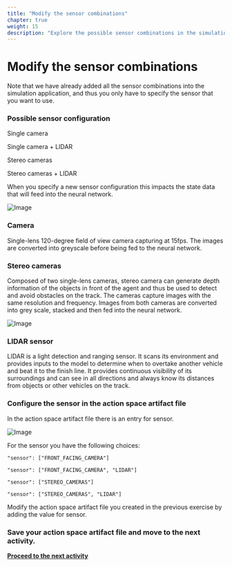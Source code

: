 ```yaml
---
title: "Modify the sensor combinations"
chapter: true
weight: 15
description: "Explore the possible sensor combinations in the simulation application."
---
```


# Modify the sensor combinations

Note that we have already added all the sensor combinations into the simulation application, and thus you only have to specify the sensor that you want to use. 


### Possible sensor configuration

Single camera

Single camera + LIDAR

Stereo cameras

Stereo cameras + LIDAR

When you specify a new sensor configuration this impacts the state data that will feed into the neural network.



![Image](/images/400workshop/networkinput.png)

### Camera

Single-lens 120-degree field of view camera capturing at 15fps. The images are converted into greyscale before being fed to the neural network.

### Stereo cameras

Composed of two single-lens cameras, stereo camera can generate depth information of the objects in front of the agent and thus be used to detect and avoid obstacles on the track. The cameras capture images with the same resolution and frequency. Images from both cameras are converted into grey scale, stacked and then fed into the neural network.

![Image](/images/400workshop/inputembedder.png)

### LIDAR sensor

LIDAR is a light detection and ranging sensor. It scans its environment and provides inputs to the model to determine when to overtake another vehicle and beat it to the finish line. It provides continuous visibility of its surroundings and can see in all directions and always know its distances from objects or other vehicles on the track.



### Configure the sensor in the action space artifact file

In the action space artifact file there is an entry for sensor.

![Image](/images/400workshop/actionspaceexamplesensor.png)

For the sensor you have the following choices:

`"sensor": ["FRONT_FACING_CAMERA"]`

`"sensor": ["FRONT_FACING_CAMERA", "LIDAR"]`

`"sensor": ["STEREO_CAMERAS"]`

`"sensor": ["STEREO_CAMERAS", "LIDAR"]`

Modify the action space artifact file you created in the previous exercise by adding the value for sensor.

### Save your action space artifact file and move to the next activity.

**[Proceed to the next activity](../modifyneuralnetwork/)**
